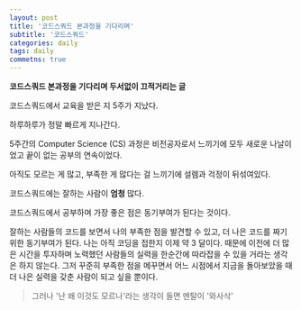 ```yaml
---
layout: post
title: '코드스쿼드 본과정을 기다리며'
subtitle: '코드스쿼드'
categories: daily
tags: daily
commetns: true
---
```


**코드스쿼드 본과정을 기다리며 두서없이 끄적거리는 글**

코드스쿼드에서 교육을 받은 지 5주가 지났다.

하루하루가 정말 빠르게 지나간다.

5주간의 Computer Science (CS) 과정은 비전공자로서 느끼기에 모두 새로운 나날이었고 끝이 없는 공부의 연속이었다.

아직도 모르는 게 많고, 부족한 게 많다는 걸 느끼기에 설렘과 걱정이 뒤섞여있다.

코드스쿼드에는 잘하는 사람이 **엄청** 많다.

코드스쿼드에서 공부하며 가장 좋은 점은 동기부여가 된다는 것이다.

잘하는 사람들의 코드를 보면서 나의 부족한 점을 발견할 수 있고, 더 나은 코드를 짜기 위한 동기부여가 된다. 나는 아직 코딩을 접한지 이제 약 3 달이다. 때문에 이전에 더 많은 시간을 투자하며 노력했던 사람들의 실력을 한순간에 따라잡을 수 있을 거라는 생각은 하지 않는다. 그저 꾸준히 부족한 점을 메꾸면서 어느 시점에서 지금을 돌아보았을 때 더 나은 실력을 갖춘 사람이 되고 싶을 뿐이다.

> 그러나 '난 왜 이것도 모르나'라는 생각이 들면 멘탈이 '와사삭'
